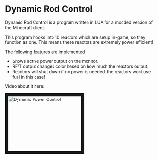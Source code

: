 # Dynamic Rod Control
Dynamic Rod Control is a program written in LUA for a modded version of the Minecraft client.

This program hooks into 10 reactors which are setup in-game, so they function as one. This means these reactors are extremely power efficient!

The following features are implemented
- Shows active power output on the monitor.
- RF/T output changes color based on how much the reactors output. 
- Reactors will shut down if no power is needed, the reactors wont use fuel in this case!

Video about it here: 

<a href="http://www.youtube.com/watch?feature=player_embedded&v=mY1quFGO0Z0
" target="_blank"><img src="http://img.youtube.com/vi/mY1quFGO0Z0/0.jpg" 
alt="Dynamic Power Control" width="240" height="180" border="10" /></a>
